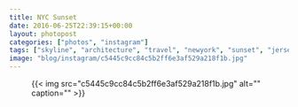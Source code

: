 ```yaml
---
title: NYC Sunset
date: 2016-06-25T22:39:15+00:00
layout: photopost
categories: ["photos", "instagram"]
tags: ["skyline", "architecture", "travel", "newyork", "sunset", "jerseycity", "newjersey"]
image: "blog/instagram/c5445c9cc84c5b2ff6e3af529a218f1b.jpg"
---
```


<figure class="photo photo--square">
  {{< img src="c5445c9cc84c5b2ff6e3af529a218f1b.jpg" alt="" caption="" >}}

</figure>


